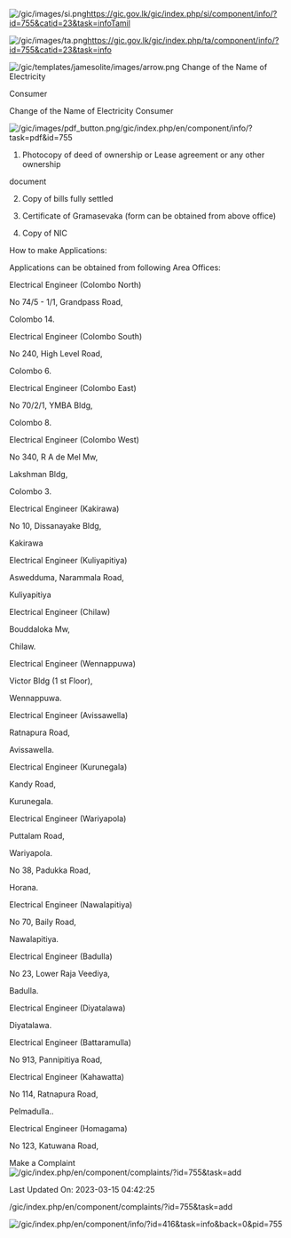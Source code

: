 <!-- Source: https://gic.gov.lk/gic/index.php/en/component/info/?id=755&catid=23&task=info -->

![/gic/images/si.png](/gic/images/si.png)https://gic.gov.lk/gic/index.php/si/component/info/?id=755&catid=23&task=infoTamil

![/gic/images/ta.png](/gic/images/ta.png)https://gic.gov.lk/gic/index.php/ta/component/info/?id=755&catid=23&task=info

![/gic/templates/jamesolite/images/arrow.png](/gic/templates/jamesolite/images/arrow.png) Change of the Name of Electricity

Consumer

Change of the Name of Electricity Consumer

![/gic/images/pdf_button.png](/gic/images/pdf_button.png)/gic/index.php/en/component/info/?task=pdf&id=755

1. Photocopy of deed of ownership or Lease agreement or any other ownership

document

2. Copy of bills fully settled

3. Certificate of Gramasevaka (form can be obtained from above office)

4. Copy of NIC

How to make Applications:

Applications can be obtained from following Area Offices:

Electrical Engineer (Colombo North)

No 74/5 - 1/1, Grandpass Road,

Colombo 14.

Electrical Engineer (Colombo South)

No 240, High Level Road,

Colombo 6.

Electrical Engineer (Colombo East)

No 70/2/1, YMBA Bldg,

Colombo 8.

Electrical Engineer (Colombo West)

No 340, R A de Mel Mw,

Lakshman Bldg,

Colombo 3.

Electrical Engineer (Kakirawa)

No 10, Dissanayake Bldg,

Kakirawa

Electrical Engineer (Kuliyapitiya)

Aswedduma, Narammala Road,

Kuliyapitiya

Electrical Engineer (Chilaw)

Bouddaloka Mw,

Chilaw.

Electrical Engineer (Wennappuwa)

Victor Bldg (1 st Floor),

Wennappuwa.

Electrical Engineer (Avissawella)

Ratnapura Road,

Avissawella.

Electrical Engineer (Kurunegala)

Kandy Road,

Kurunegala.

Electrical Engineer (Wariyapola)

Puttalam Road,

Wariyapola.

No 38, Padukka Road,

Horana.

Electrical Engineer (Nawalapitiya)

No 70, Baily Road,

Nawalapitiya.

Electrical Engineer (Badulla)

No 23, Lower Raja Veediya,

Badulla.

Electrical Engineer (Diyatalawa)

Diyatalawa.

Electrical Engineer (Battaramulla)

No 913, Pannipitiya Road,

Electrical Engineer (Kahawatta)

No 114, Ratnapura Road,

Pelmadulla..

Electrical Engineer (Homagama)

No 123, Katuwana Road,

Make a Complaint ![/gic/index.php/en/component/complaints/?id=755&task=add](/gic/index.php/en/component/complaints/?id=755&task=add)

Last Updated On: 2023-03-15 04:42:25

/gic/index.php/en/component/complaints/?id=755&task=add

![/gic/index.php/en/component/info/?id=416&task=info&back=0&pid=755](/gic/index.php/en/component/info/?id=416&task=info&back=0&pid=755)